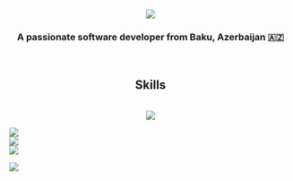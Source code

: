 <h1 align="center">
    <img src="https://readme-typing-svg.herokuapp.com/?font=Righteous&size=35&center=true&vCenter=true&width=500&height=70&duration=4000&lines=Hi+There!+👋;+I'm+Parviz+Mukhchanov!;" />
</h1>

<h3 align="center">A passionate software developer from Baku, Azerbaijan 🇦🇿</h3>

<br/>

<h2 align="center"> Skills </h2>
<br/>
<div align="center">
    <img src="https://skillicons.dev/icons?i=html,css,scss,bootstrap,javascript,react,redux,github,figma" />
</div>


![](https://github-readme-stats.vercel.app/api?username=Mukhchanov&theme=dark&hide_border=false&include_all_commits=true&count_private=false)<br/>
![](https://github-readme-streak-stats.herokuapp.com/?user=Mukhchanov&theme=dark&hide_border=false)<br/>
![](https://github-readme-stats.vercel.app/api/top-langs/?username=Mukhchanov&theme=dark&hide_border=false&include_all_commits=true&count_private=false&layout=compact)


[![](https://visitcount.itsvg.in/api?id=Mukhchanov&icon=0&color=0)](https://visitcount.itsvg.in)

